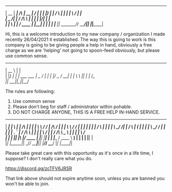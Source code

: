  _____  ______          _____  __  __ ______ 
|  __ \|  ____|   /\   |  __ \|  \/  |  ____|
| |__) | |__     /  \  | |  | | \  / | |__   
|  _  /|  __|   / /\ \ | |  | | |\/| |  __|  
| | \ \| |____ / ____ \| |__| | |  | | |____ 
|_|  \_\______/_/    \_\_____/|_|  |_|______|


Hi, this is a welcome introduction to my new company / organization I made recently 26/04/2021 it established.
The way this is going to work is this company is going to be giving people a help in hand, obviously a free charge as we are 'helping' not going to spoon-feed obviously, but please use common sense.

 _____       _           
|  __ \     | |          
| |__) |   _| | ___  ___ 
|  _  / | | | |/ _ \/ __|
| | \ \ |_| | |  __/\__ \
|_|  \_\__,_|_|\___||___/
                         
                         
The rules are following:

1. Use common sense
2. Please don't beg for staff / administrator within pohable.
3. DO NOT CHARGE ANYONE, THIS IS A FREE HELP IN-HAND SERVICE.

 ______ _____ _   _          _      _  __     ___                _____ _______ _  __     __
|  ____|_   _| \ | |   /\   | |    | | \ \   / / |        /\    / ____|__   __| | \ \   / /
| |__    | | |  \| |  /  \  | |    | |  \ \_/ /| |       /  \  | (___    | |  | |  \ \_/ / 
|  __|   | | | . ` | / /\ \ | |    | |   \   / | |      / /\ \  \___ \   | |  | |   \   /  
| |     _| |_| |\  |/ ____ \| |____| |____| |  | |____ / ____ \ ____) |  | |  | |____| |   
|_|    |_____|_| \_/_/    \_\______|______|_|  |______/_/    \_\_____/   |_|  |______|_|   


Please take great care with this opportunity as it's once in a life time, I suppose? I don't really care what you do.

https://discord.gg/zcTFV6JRSR 

That link above should not expire anytime soon, unless you are banned you won't be able to join.







                                                                                           
